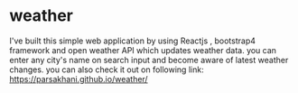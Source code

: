 # weather
I've built this simple web application by using Reactjs , bootstrap4  framework and open weather API which updates weather data.
you can enter any city's name on search input and become aware of latest weather changes.
you can also check it out on following link: 
https://parsakhani.github.io/weather/
